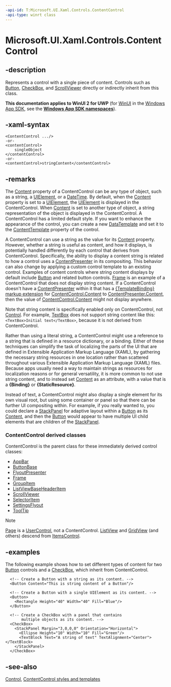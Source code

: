 ```yaml
---
-api-id: T:Microsoft.UI.Xaml.Controls.ContentControl
-api-type: winrt class
---
```


<!-- Class syntax.
public class ContentControl : Windows.UI.Xaml.Controls.Control, Windows.UI.Xaml.Controls.IContentControl, Windows.UI.Xaml.Controls.IContentControl2, Windows.UI.Xaml.Controls.IContentControlOverrides
-->

# Microsoft.UI.Xaml.Controls.ContentControl

## -description

Represents a control with a single piece of content. Controls such as [Button](button.md), [CheckBox](checkbox.md), and [ScrollViewer](scrollviewer.md) directly or indirectly inherit from this class.

**This documentation applies to WinUI 2 for UWP** (for [WinUI](/windows/apps/winui/winui3/) in the [Windows App SDK](/windows/apps/windows-app-sdk/), see the **[Windows App SDK namespaces](/windows/windows-app-sdk/api/winrt/)**).

## -xaml-syntax

```xaml
<ContentControl .../>
-or-
<contentControl>
    singleObject
</contentControl>
-or-
<contentControl>stringContent</contentControl>
```

## -remarks

The [Content](contentcontrol_content.md) property of a ContentControl can be any type of object, such as a string, a [UIElement](../microsoft.ui.xaml/uielement.md), or a [DateTime](/windows/desktop/api/windows.foundation/ns-windows-foundation-datetime). By default, when the [Content](contentcontrol_content.md) property is set to a [UIElement](../microsoft.ui.xaml/uielement.md), the [UIElement](../microsoft.ui.xaml/uielement.md) is displayed in the ContentControl. When [Content](contentcontrol_content.md) is set to another type of object, a string representation of the object is displayed in the ContentControl. A ContentControl has a limited default style. If you want to enhance the appearance of the control, you can create a new [DataTemplate](../microsoft.ui.xaml/datatemplate.md) and set it to the [ContentTemplate](contentcontrol_contenttemplate.md) property of the control.

A ContentControl can use a string as the value for its [Content](contentcontrol_content.md) property. However, whether a string is useful as content, and how it displays, is potentially handled differently by each control that derives from ContentControl. Specifically, the ability to display a content string is related to how a control uses a [ContentPresenter](contentpresenter.md) in its compositing. This behavior can also change by applying a custom control template to an existing control. Examples of content controls where string content displays by default include [Button](button.md) and related button controls. [Frame](frame.md) is an example of a ContentControl that does not display string content. If a ContentControl doesn't have a [ContentPresenter](contentpresenter.md) within it that has a [{TemplateBinding} markup extension](/windows/uwp/xaml-platform/templatebinding-markup-extension) for [ContentControl.Content](contentcontrol_content.md) to [ContentPresenter.Content](contentpresenter_content.md), then the value of [ContentControl.Content](contentcontrol_content.md) might not display anywhere.

Note that string content is specifically enabled only on ContentControl, not [Control](control.md). For example, [TextBox](textbox.md) does not support string content like this: `<TextBox>Initial text</TextBox>`, because it is not derived from ContentControl.

Rather than using a literal string, a ContentControl might use a reference to a string that is defined in a resource dictionary, or a binding. Either of these techniques can simplify the task of localizing the parts of the UI that are defined in Extensible Application Markup Language (XAML), by gathering the necessary string resources in one location rather than scattered throughout various Extensible Application Markup Language (XAML) files. Because apps usually need a way to maintain strings as resources for localization reasons or for general versatility, it is more common to not use string content, and to instead set [Content](contentcontrol_content.md) as an attribute, with a value that is a **{Binding}** or **{StaticResource}**.

Instead of text, a ContentControl might also display a single element for its own visual root, but using some container or panel so that there can be further UI compositing within. For example, if you really wanted to, you could declare a [StackPanel](stackpanel.md) for adaptive layout within a [Button](button.md) as its [Content](contentcontrol_content.md), and then the [Button](button.md) would appear to have multiple UI child elements that are children of the [StackPanel](stackpanel.md).

### **ContentControl** derived classes

ContentControl is the parent class for these immediately derived control classes:

+ [AppBar](appbar.md)
+ [ButtonBase](../microsoft.ui.xaml.controls.primitives/buttonbase.md)
+ [FlyoutPresenter](flyoutpresenter.md)
+ [Frame](frame.md)
+ [GroupItem](groupitem.md)
+ [ListViewBaseHeaderItem](listviewbaseheaderitem.md)
+ [ScrollViewer](scrollviewer.md)
+ [SelectorItem](../microsoft.ui.xaml.controls.primitives/selectoritem.md)
+ [SettingsFlyout](settingsflyout.md)
+ [ToolTip](tooltip.md)

> [!NOTE]
> [Page](page.md) is a [UserControl](usercontrol.md), not a ContentControl. [ListView](listview.md) and [GridView](gridview.md) (and others) descend from [ItemsControl](itemscontrol.md).

## -examples

The following example shows how to set different types of content for two [Button](button.md) controls and a [CheckBox](checkbox.md), which inherit from ContentControl.

```xaml
  <!-- Create a Button with a string as its content. -->
  <Button Content="This is string content of a Button"/>

  <!-- Create a Button with a single UIElement as its content. -->
  <Button>
    <Rectangle Height="40" Width="40" Fill="Blue"/>
  </Button>

  <!-- Create a CheckBox with a panel that contains 
       multiple objects as its content. -->
  <CheckBox>
    <StackPanel Margin="3,0,0,0" Orientation="Horizontal">
      <Ellipse Height="10" Width="10" Fill="Green"/>
      <TextBlock Text="A string of text" TextAlignment="Center"></TextBlock>
    </StackPanel>
  </CheckBox>
```

## -see-also

[Control](control.md), [ContentControl styles and templates](/windows/apps/design/style/xaml-styles)
